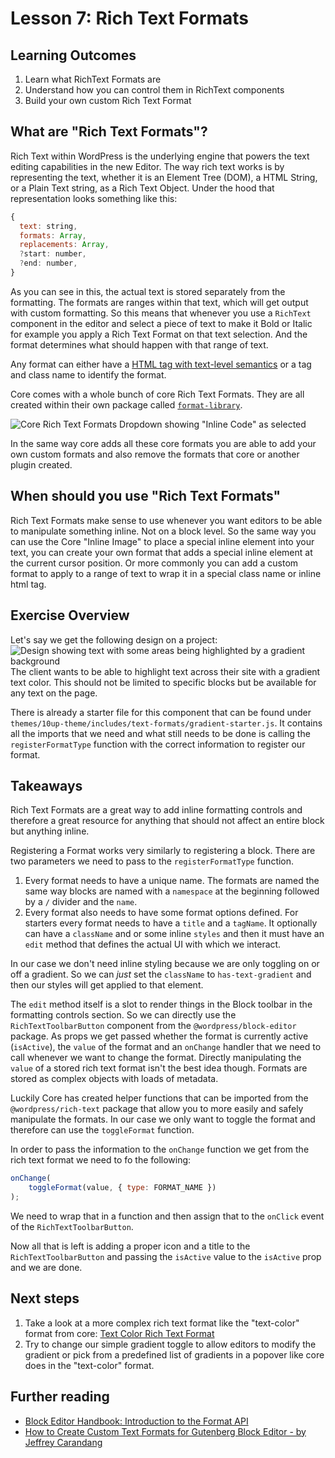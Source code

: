 # Lesson 7: Rich Text Formats

## Learning Outcomes

1. Learn what RichText Formats are
2. Understand how you can control them in RichText components
3. Build your own custom Rich Text Format

## What are "Rich Text Formats"?

Rich Text within WordPress is the underlying engine that powers the text editing capabilities in the new Editor. The way rich text works is by representing the text, whether it is an Element Tree (DOM), a HTML String, or a Plain Text string, as a Rich Text Object. Under the hood that representation looks something like this:

```js
{
  text: string,
  formats: Array,
  replacements: Array,
  ?start: number,
  ?end: number,
}
```

As you can see in this, the actual text is stored separately from the formatting. The formats are ranges within that text, which will get output with custom formatting. So this means that whenever you use a `RichText` component in the editor and select a piece of text to make it Bold or Italic for example you apply a Rich Text Format on that text selection. And the format determines what should happen with that range of text.

Any format can either have a [HTML tag with text-level semantics](https://www.w3.org/TR/html5/textlevel-semantics.html#text-level-semantics-usage-summary) or a tag and class name to identify the format.

Core comes with a whole bunch of core Rich Text Formats. They are all created within their own package called [`format-library`](https://github.com/WordPress/gutenberg/tree/trunk/packages/format-library/src).

![Core Rich Text Formats Dropdown showing "Inline Code" as selected](/img/core-rich-text-formats-screenshot.jpg)

In the same way core adds all these core formats you are able to add your own custom formats and also remove the formats that core or another plugin created.

## When should you use "Rich Text Formats"

Rich Text Formats make sense to use whenever you want editors to be able to manipulate something inline. Not on a block level. So the same way you can use the Core "Inline Image" to place a special inline element into your text, you can create your own format that adds a special inline element at the current cursor position. Or more commonly you can add a custom format to apply to a range of text to wrap it in a special class name or inline html tag.

## Exercise Overview

Let's say we get the following design on a project:
![Design showing text with some areas being highlighted by a gradient background](/img/text-format-design.png)
The client wants to be able to highlight text across their site with a gradient text color. This should not be limited to specific blocks but be available for any text on the page.

There is already a starter file for this component that can be found under `themes/10up-theme/includes/text-formats/gradient-starter.js`. It contains all the imports that we need and what still needs to be done is calling the `registerFormatType` function with the correct information to register our format.

## Takeaways

Rich Text Formats are a great way to add inline formatting controls and therefore a great resource for anything that should not affect an entire block but anything inline.

Registering a Format works very similarly to registering a block. There are two parameters we need to pass to the `registerFormatType` function.

1. Every format needs to have a unique name. The formats are named the same way blocks are named with a `namespace` at the beginning followed by a `/` divider and the `name`.
2. Every format also needs to have some format options defined. For starters every format needs to have a `title` and a `tagName`. It optionally can have a `className` and or some inline `styles` and then it must have an `edit` method that defines the actual UI with which we interact.

In our case we don't need inline styling because we are only toggling on or off a gradient. So we can _just_ set the `className` to `has-text-gradient` and then our styles will get applied to that element.

The `edit` method itself is a slot to render things in the Block toolbar in the formatting controls section. So we can directly use the `RichTextToolbarButton` component from the `@wordpress/block-editor` package. As props we get passed whether the format is currently active (`isActive`), the `value` of the format and an `onChange` handler that we need to call whenever we want to change the format. Directly manipulating the `value` of a stored rich text format isn't the best idea though. Formats are stored as complex objects with loads of metadata.

Luckily Core has created helper functions that can be imported from the `@wordpress/rich-text` package that allow you to more easily and safely manipulate the formats. In our case we only want to toggle the format and therefore can use the `toggleFormat` function.

In order to pass the information to the `onChange` function we get from the rich text format we need to fo the following:

```js
onChange(
	toggleFormat(value, { type: FORMAT_NAME })
);
```

We need to wrap that in a function and then assign that to the `onClick` event of the `RichTextToolbarButton`.

Now all that is left is adding a proper icon and a title to the `RichTextToolbarButton` and passing the `isActive` value to the `isActive` prop and we are done.

## Next steps

1. Take a look at a more complex rich text format like the "text-color" format from core: [Text Color Rich Text Format](https://github.com/WordPress/gutenberg/blob/trunk/packages/format-library/src/text-color/index.js)
2. Try to change our simple gradient toggle to allow editors to modify the gradient or pick from a predefined list of gradients in a popover like core does in the "text-color" format.

## Further reading

- [Block Editor Handbook: Introduction to the Format API](https://developer.wordpress.org/block-editor/how-to-guides/format-api/)
- [How to Create Custom Text Formats for Gutenberg Block Editor - by Jeffrey Carandang](https://jeffreycarandang.com/how-to-create-custom-text-formats-for-gutenberg-block-editor/)
